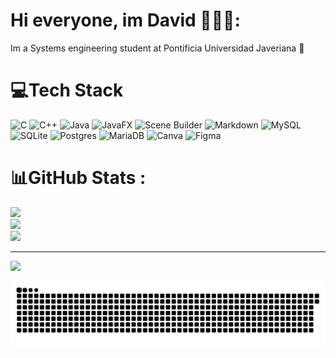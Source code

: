 # Hi everyone, im David 🏀🎯🍀:
Im a Systems engineering student at Pontificia Universidad Javeriana 🏫

# 💻Tech Stack
![C](https://img.shields.io/badge/c-%2300599C.svg?style=flat&logo=c&logoColor=white) ![C++](https://img.shields.io/badge/c++-%2300599C.svg?style=flat&logo=c%2B%2B&logoColor=white) ![Java](https://img.shields.io/badge/java-%23ED8B00.svg?style=flat&logo=java&logoColor=white) ![JavaFX](https://img.shields.io/badge/JavaFX-18-blue) ![Scene Builder](https://img.shields.io/badge/Scene%20Builder-8A2BE2?style=flat&logo=java&logoColor=white) ![Markdown](https://img.shields.io/badge/markdown-%23000000.svg?style=flat&logo=markdown&logoColor=white) ![MySQL](https://img.shields.io/badge/mysql-%2300f.svg?style=flat&logo=mysql&logoColor=white) ![SQLite](https://img.shields.io/badge/sqlite-%2307405e.svg?style=flat&logo=sqlite&logoColor=white) ![Postgres](https://img.shields.io/badge/postgres-%23316192.svg?style=flat&logo=postgresql&logoColor=white) ![MariaDB](https://img.shields.io/badge/MariaDB-003545?style=flat&logo=mariadb&logoColor=white) ![Canva](https://img.shields.io/badge/Canva-%2300C4CC.svg?style=flat&logo=Canva&logoColor=white) 	![Figma](https://img.shields.io/badge/figma-%23F24E1E.svg?style=flat&logo=figma&logoColor=white)
# 📊GitHub Stats :
![](https://github-readme-stats.vercel.app/api?username=david-rodj&theme=merko&hide_border=false&include_all_commits=true&count_private=true)<br/>
![](https://github-readme-streak-stats.herokuapp.com/?user=david-rodj&theme=merko&hide_border=false)<br/>
![](https://github-readme-stats.vercel.app/api/top-langs/?username=david-rodj&theme=merko&hide_border=false&include_all_commits=true&count_private=true&layout=compact)

---
[![](https://visitcount.itsvg.in/api?id=david-rodj&icon=0&color=3)](https://visitcount.itsvg.in)

<picture>
  <source media="(prefers-color-scheme: dark)" srcset="https://raw.githubusercontent.com/david-rodj/david-rodj/output/github-snake-dark.svg" />
  <source media="(prefers-color-scheme: light)" srcset="https://raw.githubusercontent.com/david-rodj/david-rodj/output/github-snake.svg" />
  <img alt="github-snake" src="https://raw.githubusercontent.com/david-rodj/david-rodj/output/github-snake.svg" />
</picture>

